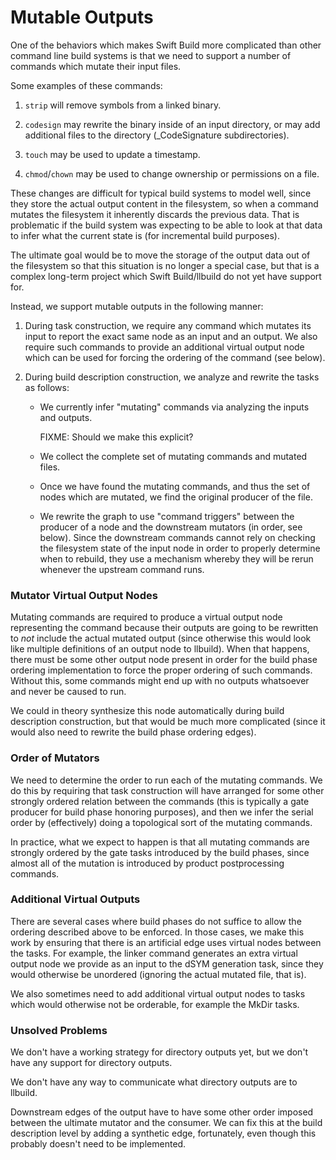 # Mutable Outputs

One of the behaviors which makes Swift Build more complicated than other command
line build systems is that we need to support a number of commands which mutate
their input files.

Some examples of these commands:

1. `strip` will remove symbols from a linked binary.

2. `codesign` may rewrite the binary inside of an input directory, or may add
   additional files to the directory (_CodeSignature subdirectories).

3. `touch` may be used to update a timestamp.

4. `chmod`/`chown` may be used to change ownership or permissions on a file.

These changes are difficult for typical build systems to model well, since they
store the actual output content in the filesystem, so when a command mutates the
filesystem it inherently discards the previous data. That is problematic if the
build system was expecting to be able to look at that data to infer what the
current state is (for incremental build purposes).

The ultimate goal would be to move the storage of the output data out of the
filesystem so that this situation is no longer a special case, but that is a
complex long-term project which Swift Build/llbuild do not yet have support for.

Instead, we support mutable outputs in the following manner:

1. During task construction, we require any command which mutates its input to
   report the exact same node as an input and an output. We also require such
   commands to provide an additional virtual output node which can be used for
   forcing the ordering of the command (see below).

2. During build description construction, we analyze and rewrite the tasks as
   follows:

   * We currently infer "mutating" commands via analyzing the inputs and outputs.

     FIXME: Should we make this explicit?

   * We collect the complete set of mutating commands and mutated files.

   * Once we have found the mutating commands, and thus the set of nodes which
     are mutated, we find the original producer of the file.

   * We rewrite the graph to use "command triggers" between the producer of a
     node and the downstream mutators (in order, see below). Since the
     downstream commands cannot rely on checking the filesystem state of the
     input node in order to properly determine when to rebuild, they use a
     mechanism whereby they will be rerun whenever the upstream command runs.


### Mutator Virtual Output Nodes

Mutating commands are required to produce a virtual output node representing the
command because their outputs are going to be rewritten to *not* include the
actual mutated output (since otherwise this would look like multiple definitions
of an output node to llbuild). When that happens, there must be some other
output node present in order for the build phase ordering implementation to
force the proper ordering of such commands. Without this, some commands might
end up with no outputs whatsoever and never be caused to run.

We could in theory synthesize this node automatically during build description
construction, but that would be much more complicated (since it would also need
to rewrite the build phase ordering edges).


### Order of Mutators

We need to determine the order to run each of the mutating commands. We do this
by requiring that task construction will have arranged for some other strongly
ordered relation between the commands (this is typically a gate producer for
build phase honoring purposes), and then we infer the serial order by
(effectively) doing a topological sort of the mutating commands.

In practice, what we expect to happen is that all mutating commands are strongly
ordered by the gate tasks introduced by the build phases, since almost all of
the mutation is introduced by product postprocessing commands.


### Additional Virtual Outputs

There are several cases where build phases do not suffice to allow the ordering
described above to be enforced. In those cases, we make this work by ensuring
that there is an artificial edge uses virtual nodes between the tasks. For
example, the linker command generates an extra virtual output node we provide as
an input to the dSYM generation task, since they would otherwise be unordered
(ignoring the actual mutated file, that is).

We also sometimes need to add additional virtual output nodes to tasks which
would otherwise not be orderable, for example the MkDir tasks.


### Unsolved Problems


We don't have a working strategy for directory outputs yet, but we don't have
any support for directory outputs.

We don't have any way to communicate what directory outputs are to llbuild.

Downstream edges of the output have to have some other order imposed between the
ultimate mutator and the consumer. We can fix this at the build description
level by adding a synthetic edge, fortunately, even though this probably doesn't
need to be implemented.
